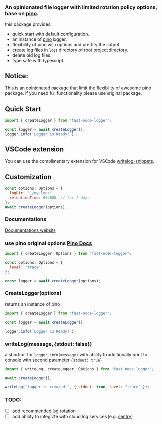 ### An opinionated file logger with limited rotation policy options, base on [pino](https://www.npmjs.com/package/pino).

this package provides:

- quick start with default configuration.
- an instance of [pino](https://www.npmjs.com/package/pino) logger.
- flexibility of pino with options and prettify the output.
- create log files in `logs` directory of root project directory.
- delete old log files.
- type safe with typescript.

## Notice:

This is an opinionated package that limit the flexibility of awesome [pino](https://www.npmjs.com/package/pino) package. if you need full functionality please use original package.

## Quick Start

```js
import { createLogger } from "fast-node-logger";

const logger = await createLogger();
logger.info(`Logger is Ready!`);
```

## VSCode extension

You can use the complimentary extension for VSCode [writelog-snippets](https://marketplace.visualstudio.com/items?itemName=saostad.writelog-snippets).

## Customization

```js
const options: Options = {
  logDir: "./my-logs",
  retentionTime: 604800, // for 7 days
};
await createLogger(options);
```

### Documentations

[Documentations website](https://saostad.github.io/fast-node-logger/)

### use pino original options [Pino Docs](https://github.com/pinojs/pino/blob/master/docs/api.md#options)

```js
import { createLogger, Options } from "fast-node-logger";

const options: Options = {
  level: "trace",
};

const logger = await createLogger(options);
```

### CreateLogger(options)

returns an instance of pino

```js
import { createLogger } from "fast-node-logger";

const logger = await createLogger();

logger.info(`Logger is Ready!`);
```

### writeLog(message, {stdout: false})

a shortcut for `logger.info(message)` with ability to additionally print to console with second parameter `{stdout: true}`

```js
import { writeLog, createLogger, Options } from "fast-node-logger";

await createLogger();

writeLog(`logger is created!`, { stdout: true, level: "trace" });
```

### TODO:

- [ ] add [recommended log rotation](https://github.com/pinojs/pino/blob/master/docs/help.md#log-rotation)
- [ ] add ability to integrate with cloud log services (e.g. [sentry](https://sentry.io))
